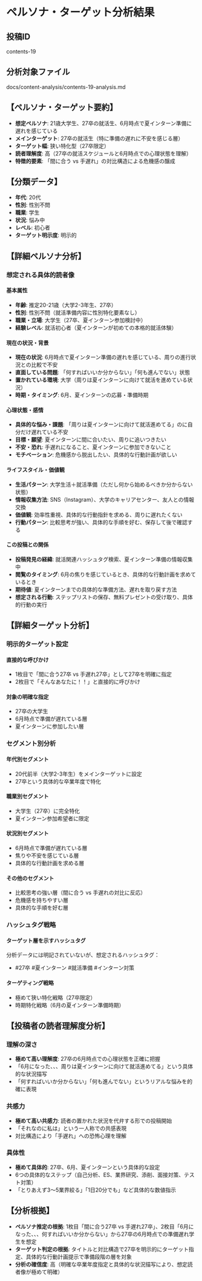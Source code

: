 # ペルソナ・ターゲット分析結果

## 投稿ID
contents-19

## 分析対象ファイル
docs/content-analysis/contents-19-analysis.md

## 【ペルソナ・ターゲット要約】
- **想定ペルソナ**: 21歳大学生、27卒の就活生、6月時点で夏インターン準備に遅れを感じている
- **メインターゲット**: 27卒の就活生（特に準備の遅れに不安を感じる層）
- **ターゲット幅**: 狭い特化型（27卒限定）
- **読者理解度**: 高（27卒の就活スケジュールと6月時点での心理状態を理解）
- **特徴的要素**: 「間に合う vs 手遅れ」の対比構造による危機感の醸成

## 【分類データ】
- **年代**: 20代
- **性別**: 性別不問
- **職業**: 学生
- **状況**: 悩み中
- **レベル**: 初心者
- **ターゲット明示度**: 明示的

## 【詳細ペルソナ分析】

### 想定される具体的読者像
#### 基本属性
- **年齢**: 推定20-21歳（大学2-3年生、27卒）
- **性別**: 性別不問（就活準備内容に性別特化要素なし）
- **職業・立場**: 大学生（27卒、夏インターン参加検討中）
- **経験レベル**: 就活初心者（夏インターンが初めての本格的就活体験）

#### 現在の状況・背景
- **現在の状況**: 6月時点で夏インターン準備の遅れを感じている、周りの進行状況との比較で不安
- **直面している問題**: 「何すればいいか分からない」「何も進んでない」状態
- **置かれている環境**: 大学（周りは夏インターンに向けて就活を進めている状況）
- **時期・タイミング**: 6月、夏インターンの応募・準備時期

#### 心理状態・感情
- **具体的な悩み・課題**: 「周りは夏インターンに向けて就活進めてる」のに自分だけ遅れている不安
- **目標・願望**: 夏インターンに間に合いたい、周りに追いつきたい
- **不安・恐れ**: 手遅れになること、夏インターンに参加できないこと
- **モチベーション**: 危機感から脱出したい、具体的な行動計画が欲しい

#### ライフスタイル・価値観
- **生活パターン**: 大学生活＋就活準備（ただし何から始めるべきか分からない状態）
- **情報収集方法**: SNS（Instagram）、大学のキャリアセンター、友人との情報交換
- **価値観**: 効率性重視、具体的な行動指針を求める、周りに遅れたくない
- **行動パターン**: 比較思考が強い、具体的な手順を好む、保存して後で確認する

#### この投稿との関係
- **投稿発見の経緯**: 就活関連ハッシュタグ検索、夏インターン準備の情報収集中
- **閲覧のタイミング**: 6月の焦りを感じているとき、具体的な行動計画を求めているとき
- **期待値**: 夏インターンまでの具体的な準備方法、遅れを取り戻す方法
- **想定される行動**: ステップリストの保存、無料プレゼントの受け取り、具体的行動の実行

## 【詳細ターゲット分析】

### 明示的ターゲット設定
#### 直接的な呼びかけ
- 1枚目で「間に合う27卒 vs 手遅れ27卒」として27卒を明確に指定
- 2枚目で「そんなあなたに！！」と直接的に呼びかけ

#### 対象の明確な指定
- 27卒の大学生
- 6月時点で準備が遅れている層
- 夏インターンに参加したい層

### セグメント別分析
#### 年代別セグメント
- 20代前半（大学2-3年生）をメインターゲットに設定
- 27卒という具体的な卒業年度で特化

#### 職業別セグメント
- 大学生（27卒）に完全特化
- 夏インターン参加希望者に限定

#### 状況別セグメント
- 6月時点で準備が遅れている層
- 焦りや不安を感じている層
- 具体的な行動計画を求める層

#### その他のセグメント
- 比較思考の強い層（間に合う vs 手遅れの対比に反応）
- 危機感を持ちやすい層
- 具体的な手順を好む層

### ハッシュタグ戦略
#### ターゲット層を示すハッシュタグ
分析データには明記されていないが、想定されるハッシュタグ：
- #27卒 #夏インターン #就活準備 #インターン対策

#### ターゲティング戦略
- 極めて狭い特化戦略（27卒限定）
- 時期特化戦略（6月の夏インターン準備時期）

## 【投稿者の読者理解度分析】
### 理解の深さ
- **極めて高い理解度**: 27卒の6月時点での心理状態を正確に把握
- 「6月になった、、、周りは夏インターンに向けて就活進めてる」という具体的な状況描写
- 「何すればいいか分からない」「何も進んでない」というリアルな悩みを的確に表現

### 共感力
- **極めて高い共感力**: 読者の置かれた状況を代弁する形での投稿開始
- 「それなのに私は」という一人称での共感表現
- 対比構造により「手遅れ」への恐怖心理を理解

### 具体性
- **極めて具体的**: 27卒、6月、夏インターンという具体的な設定
- 6つの具体的なステップ（自己分析、ES、業界研究、添削、面接対策、テスト対策）
- 「とりあえず3〜5業界絞る」「1日20分でも」など具体的な数値指示

## 【分析根拠】
- **ペルソナ推定の根拠**: 1枚目「間に合う27卒 vs 手遅れ27卒」、2枚目「6月になった、、、何すればいいか分からない」から27卒の6月時点での準備遅れ学生を想定
- **ターゲット判定の根拠**: タイトルと対比構造で27卒を明示的にターゲット指定、具体的な行動計画提示で準備段階の層を対象
- **分析の確信度**: 高（明確な卒業年度指定と具体的な状況描写により、想定読者像が極めて明確）
